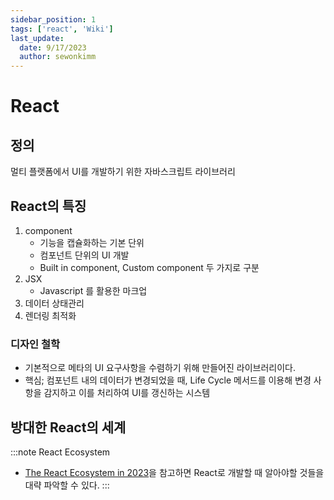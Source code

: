 ```yaml
---
sidebar_position: 1
tags: ['react', 'Wiki']
last_update:
  date: 9/17/2023
  author: sewonkimm
---
```


# React

## 정의

멀티 플랫폼에서 UI를 개발하기 위한 자바스크립트 라이브러리

## React의 특징

1. component
   - 기능을 캡슐화하는 기본 단위
   - 컴포넌트 단위의 UI 개발
   - Built in component, Custom component 두 가지로 구분
2. JSX
    - Javascript 를 활용한 마크업 
3. 데이터 상태관리
4. 렌더링 최적화


### 디자인 철학

- 기본적으로 메타의 UI 요구사항을 수렴하기 위해 만들어진 라이브러리이다.
- 핵심; 컴포넌트 내의 데이터가 변경되었을 때, Life Cycle 메서드를 이용해 변경 사항을 감지하고 이를 처리하여 UI를 갱신하는 시스템



## 방대한 React의 세계

:::note React Ecosystem

- [The React Ecosystem in 2023](https://www.builder.io/blog/react-js-in-2023)을 참고하면 React로 개발할 때 알아야할 것들을 대략 파악할 수 있다.
:::
